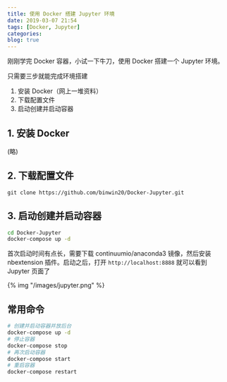 ```yaml
---
title: 使用 Docker 搭建 Jupyter 环境
date: 2019-03-07 21:54
tags: [Docker, Jupyter]
categories: 
blog: true
---
```




刚刚学完 Docker 容器，小试一下牛刀，使用 Docker 搭建一个 Jupyter 环境。

只需要三步就能完成环境搭建

1. 安装 Docker（网上一堆资料）
2. 下载配置文件
3. 启动创建并启动容器



<!-- more -->

## 1. 安装 Docker

(略)

## 2. 下载配置文件

`git clone https://github.com/binwin20/Docker-Jupyter.git`

## 3. 启动创建并启动容器

```sh
cd Docker-Jupyter
docker-compose up -d
```

首次启动时间有点长，需要下载 continuumio/anaconda3 镜像，然后安装 nbextension 插件。启动之后，打开 `http://localhost:8888` 就可以看到 Jupyter 页面了

{% img "/images/jupyter.png" %}

## 常用命令

```sh
# 创建并启动容器并放后台
docker-compose up -d
# 停止容器
docker-compose stop
# 再次启动容器
docker-compose start
# 重启容器
docker-compose restart
```
